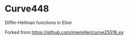 # Curve448

Diffie-Hellman functions in Elixir

Forked from https://github.com/mwmiller/curve25519_ex
